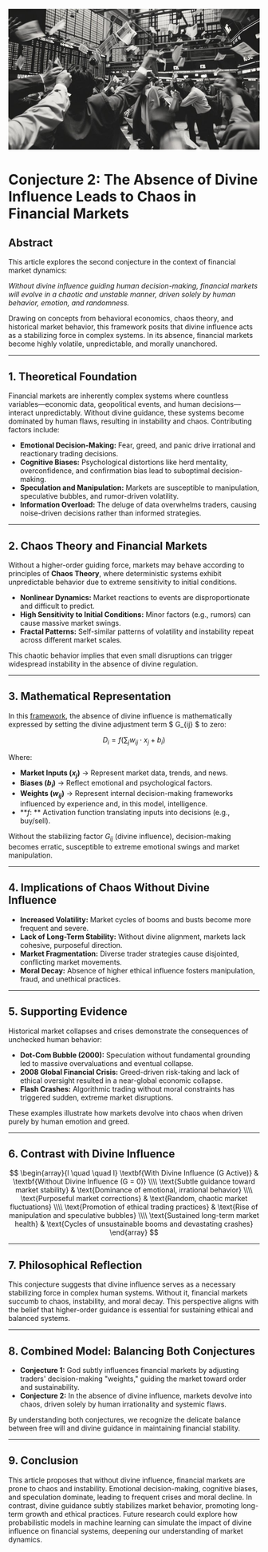 ![enter image description here](./images/stock-market-chaos-stockcake.jpg "enter image title here")

# Conjecture 2: The Absence of Divine Influence Leads to Chaos in Financial Markets

## Abstract

This article explores the second conjecture in the context of financial market dynamics: 

*Without divine influence guiding human decision-making, financial markets will evolve in a chaotic and unstable manner, driven solely by human behavior, emotion, and randomness.* 

Drawing on concepts from behavioral economics, chaos theory, and historical market behavior, this framework posits that divine influence acts as a stabilizing force in complex systems. In its absence, financial markets become highly volatile, unpredictable, and morally unanchored.

---

## 1. Theoretical Foundation

Financial markets are inherently complex systems where countless variables—economic data, geopolitical events, and human decisions—interact unpredictably. Without divine guidance, these systems become dominated by human flaws, resulting in instability and chaos. Contributing factors include:

- **Emotional Decision-Making:** Fear, greed, and panic drive irrational and reactionary trading decisions.
- **Cognitive Biases:** Psychological distortions like herd mentality, overconfidence, and confirmation bias lead to suboptimal decision-making.
- **Speculation and Manipulation:** Markets are susceptible to manipulation, speculative bubbles, and rumor-driven volatility.
- **Information Overload:** The deluge of data overwhelms traders, causing noise-driven decisions rather than informed strategies.

---

## 2. Chaos Theory and Financial Markets

Without a higher-order guiding force, markets may behave according to principles of **Chaos Theory**, where deterministic systems exhibit unpredictable behavior due to extreme sensitivity to initial conditions.

- **Nonlinear Dynamics:** Market reactions to events are disproportionate and difficult to predict.
- **High Sensitivity to Initial Conditions:** Minor factors (e.g., rumors) can cause massive market swings.
- **Fractal Patterns:** Self-similar patterns of volatility and instability repeat across different market scales.

This chaotic behavior implies that even small disruptions can trigger widespread instability in the absence of divine regulation.

---

## 3. Mathematical Representation

In this [framework](https://blog.quantiota.ai/page/6/divine-influence-in-financial-markets-a-neural-network-analogy-of-human-decision-making/), the absence of divine influence is mathematically expressed by setting the divine adjustment term $ G_{ij} $ to zero:

$$
D_i = f\left(\sum_{j} w_{ij} \cdot x_j + b_i\right)
$$

Where:

- **Market Inputs ($x_j$)** → Represent market data, trends, and news.  
- **Biases ($b_i$)** → Reflect emotional and psychological factors.  
- **Weights ($w_{ij}$)** → Represent internal decision-making frameworks influenced by experience and, in this model, intelligence. 
- **$f$: ** Activation function translating inputs into decisions (e.g., buy/sell).

Without the stabilizing factor $G_{ij}$ (divine influence), decision-making becomes erratic, susceptible to extreme emotional swings and market manipulation.

---

## 4. Implications of Chaos Without Divine Influence

- **Increased Volatility:** Market cycles of booms and busts become more frequent and severe.
- **Lack of Long-Term Stability:** Without divine alignment, markets lack cohesive, purposeful direction.
- **Market Fragmentation:** Diverse trader strategies cause disjointed, conflicting market movements.
- **Moral Decay:** Absence of higher ethical influence fosters manipulation, fraud, and unethical practices.

---

## 5. Supporting Evidence

Historical market collapses and crises demonstrate the consequences of unchecked human behavior:

- **Dot-Com Bubble (2000):** Speculation without fundamental grounding led to massive overvaluations and eventual collapse.
- **2008 Global Financial Crisis:** Greed-driven risk-taking and lack of ethical oversight resulted in a near-global economic collapse.
- **Flash Crashes:** Algorithmic trading without moral constraints has triggered sudden, extreme market disruptions.

These examples illustrate how markets devolve into chaos when driven purely by human emotion and greed.

---

## 6. Contrast with Divine Influence

$$
\begin{array}{l \quad \quad l}
\textbf{With Divine Influence (G Active)} & \textbf{Without Divine Influence (G = 0)} \\\\
\text{Subtle guidance toward market stability} & \text{Dominance of emotional, irrational behavior} \\\\
\text{Purposeful market corrections} & \text{Random, chaotic market fluctuations} \\\\
\text{Promotion of ethical trading practices} & \text{Rise of manipulation and speculative bubbles} \\\\
\text{Sustained long-term market health} & \text{Cycles of unsustainable booms and devastating crashes}
\end{array}
$$




---

## 7. Philosophical Reflection

This conjecture suggests that divine influence serves as a necessary stabilizing force in complex human systems. Without it, financial markets succumb to chaos, instability, and moral decay. This perspective aligns with the belief that higher-order guidance is essential for sustaining ethical and balanced systems.

---

## 8. Combined Model: Balancing Both Conjectures

- **Conjecture 1:** God subtly influences financial markets by adjusting traders' decision-making "weights," guiding the market toward order and sustainability.
- **Conjecture 2:** In the absence of divine influence, markets devolve into chaos, driven solely by human irrationality and systemic flaws.

By understanding both conjectures, we recognize the delicate balance between free will and divine guidance in maintaining financial stability.

---

## 9. Conclusion

This article proposes that without divine influence, financial markets are prone to chaos and instability. Emotional decision-making, cognitive biases, and speculation dominate, leading to frequent crises and moral decline. In contrast, divine guidance subtly stabilizes market behavior, promoting long-term growth and ethical practices. Future research could explore how probabilistic models in machine learning can simulate the impact of divine influence on financial systems, deepening our understanding of market dynamics.

